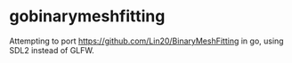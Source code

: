 # gobinarymeshfitting
Attempting to port https://github.com/Lin20/BinaryMeshFitting in go, using SDL2 instead of GLFW.